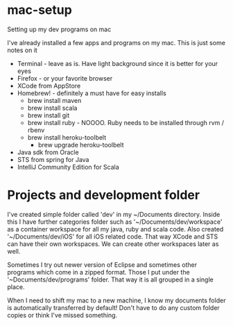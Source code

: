 # mac-setup
Setting up my dev programs on mac


I've already installed a few apps and programs on my mac. This is just some notes on it

* Terminal - leave as is. Have light background since it is better for your eyes
* Firefox - or your favorite browser
* XCode from AppStore
* Homebrew! - definitely a must have for easy installs
  - brew install maven
  - brew install scala
  - brew install git
  - brew install ruby - NOOOO. Ruby needs to be installed through rvm / rbenv
  - brew install heroku-toolbelt
    * brew upgrade heroku-toolbelt
* Java sdk from Oracle
* STS from spring for Java
* IntelliJ Community Edition for Scala


# Projects and development folder
I've created simple folder called 'dev' in my ~/Documents directory. Inside this I have further categories folder such as '~/Documents/dev/workspace' as a container workspace for all my java, ruby and scala code. Also created '~/Documents/dev/iOS' for all iOS related code. That way XCode and STS can have their own workspaces. We can create other workspaces later as well.

Sometimes I try out newer version of Eclipse and sometimes other programs which come in a zipped format. Those I put under the '~Documents/dev/programs' folder. That way it is all grouped in a single place.

When I need to shift my mac to a new machine, I know my documents folder is automatically transferred by default! Don't have to do any custom folder copies or think I've missed something.
